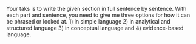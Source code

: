 

Your taks is to write the given section in full sentence by sentence. With each part and sentence, you need to give me three options for how it can be phrased or looked at. 1) in simple language 2) in analytical and structured language 3) in conceptual language and 4) evidence-based language.
